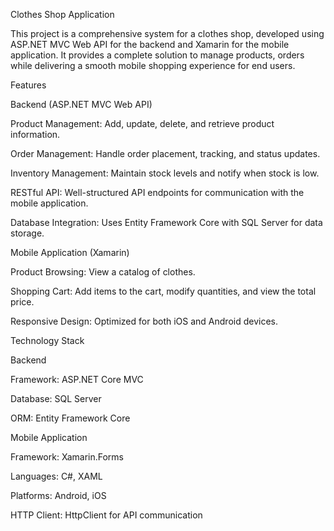 Clothes Shop Application

This project is a comprehensive system for a clothes shop, developed using ASP.NET MVC Web API for the backend and Xamarin for the mobile application. It provides a complete solution to manage products, orders while delivering a smooth mobile shopping experience for end users.

Features

Backend (ASP.NET MVC Web API)

Product Management: Add, update, delete, and retrieve product information.

Order Management: Handle order placement, tracking, and status updates.

Inventory Management: Maintain stock levels and notify when stock is low.

RESTful API: Well-structured API endpoints for communication with the mobile application.

Database Integration: Uses Entity Framework Core with SQL Server for data storage.

Mobile Application (Xamarin)

Product Browsing: View a catalog of clothes.

Shopping Cart: Add items to the cart, modify quantities, and view the total price.

Responsive Design: Optimized for both iOS and Android devices.

Technology Stack

Backend

Framework: ASP.NET Core MVC

Database: SQL Server

ORM: Entity Framework Core

Mobile Application

Framework: Xamarin.Forms

Languages: C#, XAML

Platforms: Android, iOS

HTTP Client: HttpClient for API communication
